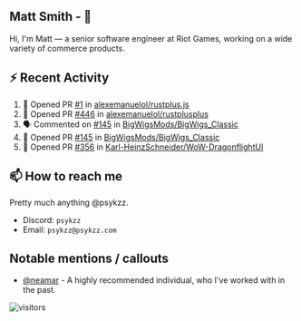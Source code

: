 <!--
[![PsyKzz's github stats](https://github-readme-stats.vercel.app/api?username=psykzz&show_icons=true)](https://github.com/anuraghazra/github-readme-stats)
-->

## Matt Smith - 👋
Hi, I'm Matt — a senior software engineer at Riot Games, working on a wide variety of commerce products.

## ⚡ Recent Activity

<!--START_SECTION:activity-->
1. 💪 Opened PR [#1](https://github.com/alexemanuelol/rustplus.js/pull/1) in [alexemanuelol/rustplus.js](https://github.com/alexemanuelol/rustplus.js)
2. 💪 Opened PR [#446](https://github.com/alexemanuelol/rustplusplus/pull/446) in [alexemanuelol/rustplusplus](https://github.com/alexemanuelol/rustplusplus)
3. 🗣 Commented on [#145](https://github.com/BigWigsMods/BigWigs_Classic/issues/145) in [BigWigsMods/BigWigs_Classic](https://github.com/BigWigsMods/BigWigs_Classic)
4. 💪 Opened PR [#145](https://github.com/BigWigsMods/BigWigs_Classic/pull/145) in [BigWigsMods/BigWigs_Classic](https://github.com/BigWigsMods/BigWigs_Classic)
5. 💪 Opened PR [#356](https://github.com/Karl-HeinzSchneider/WoW-DragonflightUI/pull/356) in [Karl-HeinzSchneider/WoW-DragonflightUI](https://github.com/Karl-HeinzSchneider/WoW-DragonflightUI)
<!--END_SECTION:activity-->


## 📫 How to reach me

Pretty much anything @psykzz.

- Discord: `psykzz`
- Email: `psykzz@psykzz.com`


## Notable mentions / callouts

 - [@neamar](https://github.com/neamar) - A highly recommended individual, who I've worked with in the past.


![visitors](https://visitor-badge.glitch.me/badge?page_id=psykzz/psykzz)



